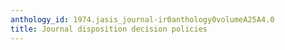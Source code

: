```yaml
---
anthology_id: 1974.jasis_journal-ir0anthology0volumeA25A4.0
title: Journal disposition decision policies
---
```

